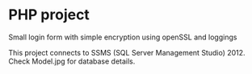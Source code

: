 # PHP project
 Small login form with simple encryption using openSSL and loggings

 This project connects to SSMS (SQL Server Management Studio) 2012.
 Check Model.jpg for database details.
 
